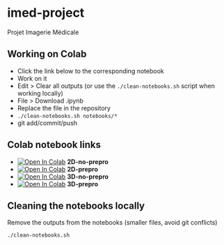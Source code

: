 # imed-project
Projet Imagerie Médicale

## Working on Colab

- Click the link below to the corresponding notebook
- Work on it
- Edit > Clear all outputs (or use the `./clean-notebooks.sh` script when working locally)
- File > Download .ipynb
- Replace the file in the repository
- `./clean-notebooks.sh notebooks/*`
- git add/commit/push

## Colab notebook links

- [![Open In Colab](https://colab.research.google.com/assets/colab-badge.svg)](https://colab.research.google.com/github/nicomem/imed-project/blob/master/notebooks/2D-no-prepro.ipynb) **2D-no-prepro**
- [![Open In Colab](https://colab.research.google.com/assets/colab-badge.svg)](https://colab.research.google.com/github/nicomem/imed-project/blob/master/notebooks/2D-prepro.ipynb) **2D-prepro**
- [![Open In Colab](https://colab.research.google.com/assets/colab-badge.svg)](https://colab.research.google.com/github/nicomem/imed-project/blob/master/notebooks/3D-no-prepro.ipynb) **3D-no-prepro**
- [![Open In Colab](https://colab.research.google.com/assets/colab-badge.svg)](https://colab.research.google.com/github/nicomem/imed-project/blob/master/notebooks/3D-prepro.ipynb) **3D-prepro**

## Cleaning the notebooks locally

Remove the outputs from the notebooks (smaller files, avoid git conflicts)
```bash
./clean-notebooks.sh
```
